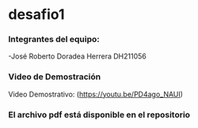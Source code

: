 # desafio1
### Integrantes del equipo:
-José Roberto Doradea Herrera DH211056
### Video de Demostración

Video Demostrativo:
(https://youtu.be/PD4ago_NAUI)

### El archivo pdf está disponible en el repositorio

 
